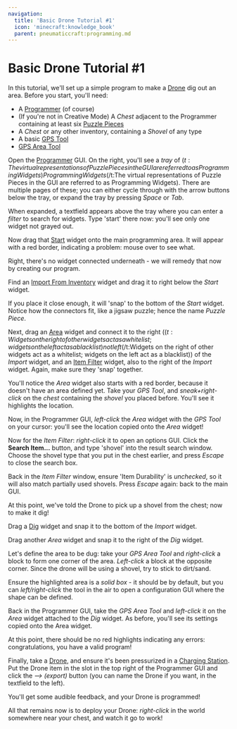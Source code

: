 ```yaml
---
navigation:
  title: 'Basic Drone Tutorial #1'
  icon: 'minecraft:knowledge_book'
  parent: pneumaticcraft:programming.md
---
```


# Basic Drone Tutorial #1

In this tutorial, we'll set up a simple program to make a [Drone](../tools/drone.md) dig out an area. Before you start, you'll need:

- A [Programmer](./programmer.md) (of course)
- (If you're not in Creative Mode) A _Chest_ adjacent to the Programmer containing at least six [Puzzle Pieces](./puzzle_pieces.md)
- A _Chest_ or any other inventory, containing a _Shovel_ of any type
- A basic [GPS Tool](../tools/gps_tool.md)
- [GPS Area Tool](../tools/gps_area_tool.md)

Open the [Programmer](./programmer.md) GUI. On the right, you'll see a _tray_ of <Color id='dark_purple'>$(t:The virtual representations of Puzzle Pieces in the GUI are referred to as Programming Widgets)Programming Widgets$(/t:The virtual representations of Puzzle Pieces in the GUI are referred to as Programming Widgets)</Color>. There are multiple pages of these; you can either cycle through with the arrow buttons below the tray, or expand the tray by pressing _Space_ or _Tab_.

When expanded, a textfield appears above the tray where you can enter a _filter_ to search for widgets. Type 'start' there now: you'll see only one widget not <Color id="gray">grayed</Color> out.

Now drag that [Start](./start.md) widget onto the main programming area. It will appear with a <Color id="dark_red">red border</Color>, indicating a problem: mouse over to see what.

Right, there's no widget connected underneath - we will remedy that now by creating our program.

Find an [Import From Inventory](./inventory_import.md) widget and drag it to right below the _Start_ widget.

If you place it close enough, it will 'snap' to the bottom of the _Start_ widget. Notice how the connectors fit, like a jigsaw puzzle; hence the name _Puzzle Piece_.

Next, drag an [Area](./area.md) widget and connect it to the right (<Color id='dark_purple'>$(t:Widgets on the right of other widgets act as a whitelist; widgets on the left act as a blacklist)not left$(/t:Widgets on the right of other widgets act as a whitelist; widgets on the left act as a blacklist)</Color>) of the _Import_ widget, and an [Item Filter](./item_filter.md) widget, also to the right of the _Import_ widget. Again, make sure they 'snap' together.

You'll notice the _Area_ widget also starts with a <Color id="dark_red">red border</Color>, because it doesn't have an area defined yet. Take your _GPS Tool_, and _sneak+right-click_ on the _chest_ containing the _shovel_ you placed before. You'll see it highlights the location.

Now, in the Programmer GUI, _left-click_ the _Area_ widget with the _GPS Tool_ on your cursor: you'll see the location copied onto the _Area_ widget!

Now for the _Item Filter_: _right-click_ it to open an options GUI. Click the **Search Item...** button, and type 'shovel' into the result search window. Choose the shovel type that you put in the chest earlier, and press _Escape_ to close the search box.

Back in the _Item Filter_ window, ensure 'Item Durability' is _unchecked_, so it will also match partially used shovels. Press _Escape_ again: back to the main GUI.

At this point, we've told the Drone to pick up a shovel from the chest; now to make it dig!

Drag a [Dig](./dig.md) widget and snap it to the bottom of the _Import_ widget.

Drag another _Area_ widget and snap it to the right of the _Dig_ widget.

Let's define the area to be dug: take your _GPS Area Tool_ and _right-click_ a block to form one corner of the area. _Left-click_ a block at the opposite corner. Since the drone will be using a shovel, try to stick to dirt/sand.

Ensure the highlighted area is a _solid box_ - it should be by default, but you can _left/right-click_ the tool in the air to open a configuration GUI where the shape can be defined.

Back in the Programmer GUI, take the _GPS Area Tool_ and _left-click_ it on the _Area_ widget attached to the _Dig_ widget. As before, you'll see its settings copied onto the Area widget.

At this point, there should be no red highlights indicating any errors: congratulations, you have a valid program!

Finally, take a [Drone](../tools/drone.md), and ensure it's been pressurized in a [Charging Station](../machines/charging_station.md). Put the Drone item in the slot in the top right of the Programmer GUI and click the _⟶ (export)_ button (you can name the Drone if you want, in the textfield to the left).

You'll get some audible feedback, and your Drone is programmed!

All that remains now is to deploy your Drone: _right-click_ in the world somewhere near your chest, and watch it go to work!
